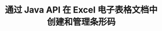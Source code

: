 ---
############################# Static ############################
layout: "auto-gen-gist"
draft: false
path: "zh/assembly/java/barcode/xlsm/"
otherformats: XLS XLT XLSX XLTX XLTM XLSB ODS 

############################# Head ############################
head_title: "通过 Java API 生成条形码图像并将其插入 Excel 电子表格"
head_description: "GroupDocs.Assembly Java API 使程序员能够在 Excel（XLS、XLT、XLSX、XLSM、XLTX、XLTM 和 XLSB）电子表格文档中生成和添加条形码图像。"

############################# Header ############################
title: "通过 Java API 在 Excel 电子表格文档中创建和管理条形码"
description: "GroupDocs.Assembly Java API 使软件开发人员能够以编程方式在 Java 和 JSP 应用程序内的 Excel 电子表格文档中生成和管理条形码。"

######################### Download Button #######################
button:
    enable: true

############################# About ############################
about:
    enable: true
    title: "如何在电子表格中生成条形码图像？"
    content: |
      电子表格软件程序是一个有用的工具，允许用户存储、分析和报告大量数据。 GroupDocs.Assembly 是一个很棒的 Java API，它使软件开发人员可以轻松地在 Excel 电子表格中创建、组织和打印条形码图像。 条形码是存储机器可读信息的数字代码，可为库存系统带来速度和准确性。 使用 GroupDocs.Assembly Java API，您可以在 Microsoft Excel 电子表格中以编程方式绘制具有个性化文本、外观和不同编码类型的大量 1D 和 2D 条形码图像。 该 API 还使用户可以轻松管理他们的条码，并且不需要安装任何外部软件或第三方工具。 它支持修改条码图像大小、设置前景色和背景色、调整字体大小、条码图像分辨率调整、条码文本自动更正等功能。

############################# content ############################
steps:
    enable: true
    block:
    - title_left: "通过 Java 在 XLSM 电子表格中创建条形码"
      content_left: |
       GroupDocs.Assembly Java 完全支持在 XLSM 电子表格中创建和管理条形码。 以下 Java 代码演示了如何在 Microsoft Excel 电子表格文档中创建和插入条形码图像。

      title_right: "如何在 XLSM 文件中添加条形码图像"
      content_right: |
       * 创建 [DocumentAssembler](https://apireference.groupdocs.com/assembly/java/com.groupdocs.assembly/DocumentAssembler) 的实例
       * 创建示例数据源对象
       * 调用 [AssembleDocument](https://apireference.groupdocs.com/assembly/java/com.groupdocs.assembly/DocumentAssembler#assembleDocument-java.io.InputStream-java.io.OutputStream-com.groupdocs.assembly.DataSourceInfo...-) 具有以下参数的方法
           * 从流中读取模板文档。
           * Stream 写入生成的文档。
           *文档加载和保存选项。
           * 详细信息 有关要使用的数据源对象的信息。

      gisthash: "d597241fa3f68e3945a19ef3231070eb"
      gistfile: "create_barcodes_in_spreadsheet_file.java"

    - title_left: "系统要求"
      content_left: |
        所有主要平台和操作系统都支持 GroupDocs.Assembly Java API。 它可以生成 Microsoft Word、Excel、PowerPoint、Outlook、OpenOffice 和 50 多种其他格式的文档。 如需完整的系统要求指南，请访问 [系统要求](https://docs.groupdocs.com/assembly/java/system-requirements/) 在执行以下代码之前，请确保您已安装以下先决条件 系统：
         * 操作系统：Microsoft Windows、Linux、MacOS
         * Java 版本支持：J2SE 7.0 (1.7)、J2SE 8.0 (1.8) 或以上
         * 从 [Maven](https://mvnrepository.com/artifact/com.groupdocs/groupdocs-assembly/) 获取最新版本的 GroupDocs.Assembly Java API
        
      title_right: "为什么使用 GroupDocs.Assembly"
      content_right: |
        * 从模板创建自定义文档。
        * 动态附加电子邮件附件。
        * 创建和自动化文档不需要额外的软件。
        * 根据数据源生成输出文档。
        * 在报表中动态插入文档内容
        * 在电子表格组装期间应用公式。
        * 支持多种数据格式
        * 顺序数据操作支持。

demos:
    enable: true


more_formats:
    enable: true


back_to_top:
    enable: true
---